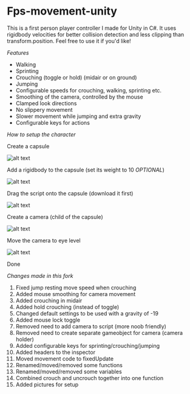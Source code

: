 # Fps-movement-unity

This is a first person player controller I made for Unity in C#. It uses rigidbody velocities for better collision detection and less clipping than transform.position. Feel free to use it if you'd like!

*Features*

- Walking
- Sprinting
- Crouching (toggle or hold) (midair or on ground)
- Jumping
- Configurable speeds for crouching, walking, sprinting etc.
- Smoothing of the camera, controlled by the mouse
- Clamped look directions
- No slippery movement
- Slower movement while jumping and extra gravity
- Configurable keys for actions

*How to setup the character*

Create a capsule 

![alt text](https://raw.githubusercontent.com/B0N3head/fps-movement-unity/main/assets/1.PNG)

Add a rigidbody to the capsule (set its weight to 10 *OPTIONAL*)

![alt text](https://raw.githubusercontent.com/B0N3head/fps-movement-unity/main/assets/5.png)

Drag the script onto the capsule (download it first)

![alt text](https://raw.githubusercontent.com/B0N3head/fps-movement-unity/main/assets/2.PNG)

Create a camera (child of the capsule)

![alt text](https://raw.githubusercontent.com/B0N3head/fps-movement-unity/main/assets/3.PNG)

Move the camera to eye level

![alt text](https://raw.githubusercontent.com/B0N3head/fps-movement-unity/main/assets/4.PNG)

Done

*Changes made in this fork*

1. Fixed jump resting move speed when crouching
2. Added mouse smoothing for camera movement
3. Added crouching in midair
4. Added hold crouching (instead of toggle)
5. Changed default settings to be used with a gravity of -19
6. Added mouse lock toggle
7. Removed need to add camera to script (more noob friendly)
8. Removed need to create separate gameobject for camera (camera holder)
9. Added configurable keys for sprinting/crouching/jumping
10. Added headers to the inspector
11. Moved movement code to fixedUpdate
12. Renamed/moved/removed some functions
12. Renamed/moved/removed some variables
14. Combined crouch and uncrouch together into one function
15. Added pictures for setup
